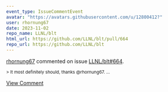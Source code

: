```yaml
---
event_type: IssueCommentEvent
avatar: "https://avatars.githubusercontent.com/u/12800412?"
user: rhornung67
date: 2023-11-02
repo_name: LLNL/blt
html_url: https://github.com/LLNL/blt/pull/664
repo_url: https://github.com/LLNL/blt
---
```


<a href='https://github.com/rhornung67' target='_blank'>rhornung67</a> commented on issue <a href='https://github.com/LLNL/blt/pull/664' target='_blank'>LLNL/blt#664</a>.

<small>> It most definitely should, thanks @rhornung67....</small>

<a href='https://github.com/LLNL/blt/pull/664' target='_blank'>View Comment</a>
